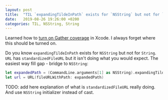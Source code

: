 ```yaml
---
layout: post
title:  "TIL `expandingTildeInPath` exists for `NSString` but not for `String`"
date:   2019-08-26 19:26:00 +0200
categories: TIL, NSString, String
---
```

Learned how to [turn on Gather coverage](https://cocoacasts.com/how-to-enable-code-coverage-in-xcode) in Xcode. I always forget where this should be turned on.

Do you know `expandingTildeInPath` exists for `NSString` but not for `String`. `URL` has `standardizedFileURL` but it isn't doing what you would expect. The easiest way fill gap - bridge to `NSString`:

```swift
let expandedPath = (CommandLine.arguments[1] as NSString).expandingTildeInPath
let url = URL(fileURLWithPath: expandedPath)
``` 

TODO: add here explanation of what is `standardizedFileURL` really doing. And use `NSString` initializer instead of cast.
